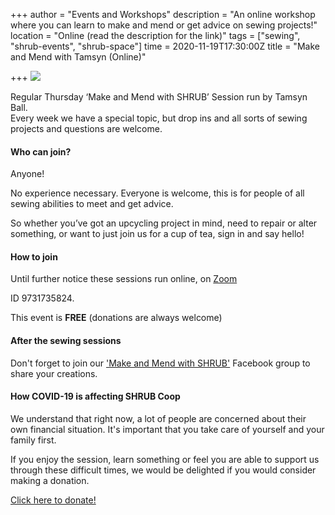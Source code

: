 +++
author = "Events and Workshops"
description = "An online workshop where you can learn to make and mend or get advice on sewing projects!"
location = "Online (read the description for the link)"
tags = ["sewing", "shrub-events", "shrub-space"]
time = 2020-11-19T17:30:00Z
title = "Make and Mend with Tamsyn (Online)"

+++
![](https://res.cloudinary.com/shrub-co-op/image/upload/v1602773928/shrubcoop.org/media/Thu_sewing_sessions_vv1xug.jpg)

Regular Thursday ‘Make and Mend with SHRUB’ Session run by Tamsyn Ball.  
Every week we have a special topic, but drop ins and all sorts of sewing projects and questions are welcome.

#### Who can join?

Anyone!

No experience necessary. Everyone is welcome, this is for people of all sewing abilities to meet and get advice.

So whether you’ve got an upcycling project in mind, need to repair or alter something, or want to just join us for a cup of tea, sign in and say hello!

#### How to join

Until further notice these sessions run online, on [Zoom](https://us02web.zoom.us/j/9731735824 )

ID 9731735824.

This event is **FREE** (donations are always welcome)

#### After the sewing sessions

Don't forget to join our ['Make and Mend with SHRUB'](https://www.facebook.com/groups/236741857323915) Facebook group to share your creations.

#### How COVID-19 is affecting SHRUB Coop

We understand that right now, a lot of people are concerned about their own financial situation. It's important that you take care of yourself and your family first.

If you enjoy the session, learn something or feel you are able to support us through these difficult times, we would be delighted if you would consider making a donation.

[Click here to donate!](https://www.paypal.com/cgi-bin/webscr?cmd=_s-xclick&hosted_button_id=SC4STHHVLD56U&source=url)